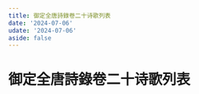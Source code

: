 ```yaml
---
title: 御定全唐詩錄卷二十诗歌列表
date: '2024-07-06'
udate: '2024-07-06'
aside: false
---
```

# 御定全唐詩錄卷二十诗歌列表

<PoemList :list="poems" :authorMap="authorMap" :chapternum="20" />

<script setup>
const chapter = '卷二十';
import poems from '/data/qtsl/卷二十/poems.json'
import authorMap from '/data/qtsl/卷二十/author.json'
</script>

